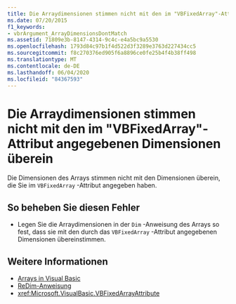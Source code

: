 ```yaml
---
title: Die Arraydimensionen stimmen nicht mit den im "VBFixedArray"-Attribut angegebenen Dimensionen überein
ms.date: 07/20/2015
f1_keywords:
- vbrArgument_ArrayDimensionsDontMatch
ms.assetid: 71809e3b-8147-4314-9c4c-e4a5bc9a5530
ms.openlocfilehash: 1793d84c97b1f4d522d3f3289e3763d227434cc5
ms.sourcegitcommit: f8c270376ed905f6a8896ce0fe25b4f4b38ff498
ms.translationtype: MT
ms.contentlocale: de-DE
ms.lasthandoff: 06/04/2020
ms.locfileid: "84367593"
---
```

# <a name="array-dimensions-do-not-match-those-specified-in-the-vbfixedarray-attribute"></a>Die Arraydimensionen stimmen nicht mit den im "VBFixedArray"-Attribut angegebenen Dimensionen überein
Die Dimensionen des Arrays stimmen nicht mit den Dimensionen überein, die Sie im `VBFixedArray` -Attribut angegeben haben.  
  
## <a name="to-correct-this-error"></a>So beheben Sie diesen Fehler  
  
- Legen Sie die Arraydimensionen in der `Dim` -Anweisung des Arrays so fest, dass sie mit den durch das `VBFixedArray` -Attribut angegebenen Dimensionen übereinstimmen.  
  
## <a name="see-also"></a>Weitere Informationen

- [Arrays in Visual Basic](../programming-guide/language-features/arrays/index.md)
- [ReDim-Anweisung](../language-reference/statements/redim-statement.md)
- <xref:Microsoft.VisualBasic.VBFixedArrayAttribute>
